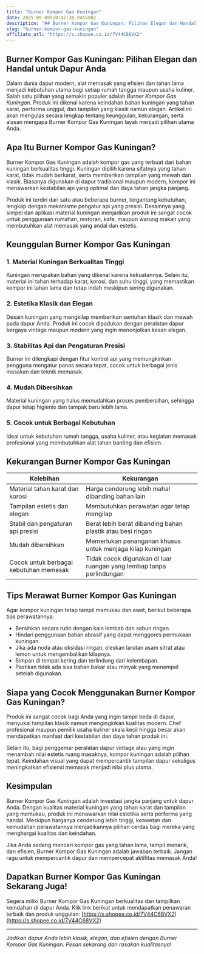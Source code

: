 ```yaml
---
title: "Burner Kompor Gas Kuningan"
date: 2025-09-09T20:47:38.945590Z
description: "## Burner Kompor Gas Kuningan: Pilihan Elegan dan Handal untuk Dapur Anda..."
slug: "burner-kompor-gas-kuningan"
affiliate_url: "https://s.shopee.co.id/7V44C68VX2"
---
```

## Burner Kompor Gas Kuningan: Pilihan Elegan dan Handal untuk Dapur Anda

Dalam dunia dapur modern, alat memasak yang efisien dan tahan lama menjadi kebutuhan utama bagi setiap rumah tangga maupun usaha kuliner. Salah satu pilihan yang semakin populer adalah *Burner Kompor Gas Kuningan*. Produk ini dikenal karena keindahan bahan kuningan yang tahan karat, performa unggul, dan tampilan yang klasik namun elegan. Artikel ini akan mengulas secara lengkap tentang keunggulan, kekurangan, serta alasan mengapa Burner Kompor Gas Kuningan layak menjadi pilihan utama Anda.

## Apa Itu Burner Kompor Gas Kuningan?

Burner Kompor Gas Kuningan adalah kompor gas yang terbuat dari bahan kuningan berkualitas tinggi. Kuningan dipilih karena sifatnya yang tahan karat, tidak mudah berkarat, serta memberikan tampilan yang mewah dan klasik. Biasanya digunakan di dapur tradisional maupun modern, kompor ini menawarkan kestabilan api yang optimal dan daya tahan jangka panjang.

Produk ini terdiri dari satu atau beberapa burner, tergantung kebutuhan, lengkap dengan mekanisme pengatur api yang presisi. Desainnya yang simpel dan aplikasi material kuningan menjadikan produk ini sangat cocok untuk penggunaan rumahan, restoran, kafe, maupun warung makan yang membutuhkan alat memasak yang andal dan estetis.

## Keunggulan Burner Kompor Gas Kuningan

### 1. Material Kuningan Berkualitas Tinggi

Kuningan merupakan bahan yang dikenal karena kekuatannya. Selain itu, material ini tahan terhadap karat, korosi, dan suhu tinggi, yang memastikan kompor ini tahan lama dan tetap indah meskipun sering digunakan.

### 2. Estetika Klasik dan Elegan

Desain kuningan yang mengkilap memberikan sentuhan klasik dan mewah pada dapur Anda. Produk ini cocok dipadukan dengan peralatan dapur bergaya vintage maupun modern yang ingin menonjolkan kesan elegan.

### 3. Stabilitas Api dan Pengaturan Presisi

Burner ini dilengkapi dengan fitur kontrol api yang memungkinkan pengguna mengatur panas secara tepat, cocok untuk berbagai jenis masakan dan teknik memasak.

### 4. Mudah Dibersihkan

Material kuningan yang halus memudahkan proses pembersihan, sehingga dapur tetap higienis dan tampak baru lebih lama.

### 5. Cocok untuk Berbagai Kebutuhan

Ideal untuk kebutuhan rumah tangga, usaha kuliner, atau kegiatan memasak profesional yang membutuhkan alat tahan banting dan efisien.

## Kekurangan Burner Kompor Gas Kuningan

| **Kelebihan**                               | **Kekurangan**                               |
|--------------------------------------------|----------------------------------------------|
| Material tahan karat dan korosi          | Harga cenderung lebih mahal dibanding bahan lain |
| Tampilan estetis dan elegan               | Membutuhkan perawatan agar tetap mengilap |
| Stabil dan pengaturan api presisi         | Berat lebih berat dibanding bahan plastik atau besi ringan |
| Mudah dibersihkan                        | Memerlukan penanganan khusus untuk menjaga kilap kuningan |
| Cocok untuk berbagai kebutuhan memasak   | Tidak cocok digunakan di luar ruangan yang lembap tanpa perlindungan |

## Tips Merawat Burner Kompor Gas Kuningan

Agar kompor kuningan tetap tampil memukau dan awet, berikut beberapa tips perawatannya:

- Bersihkan secara rutin dengan kain lembab dan sabun ringan.
- Hindari penggunaan bahan abrasif yang dapat menggores permukaan kuningan.
- Jika ada noda atau oksidasi ringan, oleskan larutan asam sitrat atau lemon untuk mengembalikan kilapnya.
- Simpan di tempat kering dan terlindung dari kelembapan.
- Pastikan tidak ada sisa bahan bakar atau minyak yang menempel setelah digunakan.

## Siapa yang Cocok Menggunakan Burner Kompor Gas Kuningan?

Produk ini sangat cocok bagi Anda yang ingin tampil beda di dapur, menyukai tampilan klasik namun menginginkan kualitas modern. Chef profesional maupun pemilik usaha kuliner skala kecil hingga besar akan mendapatkan manfaat dari kestabilan dan daya tahan produk ini.

Selain itu, bagi penggemar peralatan dapur vintage atau yang ingin menambah nilai estetis ruang masaknya, kompor kuningan adalah pilihan tepat. Keindahan visual yang dapat mempercantik tampilan dapur sekaligus meningkatkan efisiensi memasak menjadi nilai plus utama.

## Kesimpulan

Burner Kompor Gas Kuningan adalah investasi jangka panjang untuk dapur Anda. Dengan kualitas material kuningan yang tahan karat dan tampilan yang memukau, produk ini menawarkan nilai estetika serta performa yang handal. Meskipun harganya cenderung lebih tinggi, keawetan dan kemudahan perawatannya menjadikannya pilihan cerdas bagi mereka yang menghargai kualitas dan keindahan.

Jika Anda sedang mencari kompor gas yang tahan lama, tampil menarik, dan efisien, Burner Kompor Gas Kuningan adalah jawaban terbaik. Jangan ragu untuk mempercantik dapur dan mempercepat aktifitas memasak Anda!

## Dapatkan Burner Kompor Gas Kuningan Sekarang Juga!

Segera miliki Burner Kompor Gas Kuningan berkualitas dan tampilkan keindahan di dapur Anda. Klik link berikut untuk mendapatkan penawaran terbaik dan produk unggulan: [https://s.shopee.co.id/7V44C68VX2](https://s.shopee.co.id/7V44C68VX2)

---

*Jadikan dapur Anda lebih klasik, elegan, dan efisien dengan Burner Kompor Gas Kuningan. Pesan sekarang dan rasakan kualitasnya!*